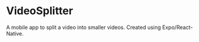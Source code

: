 # VideoSplitter
A mobile app to split a video into smaller videos. Created using Expo/React-Native.
